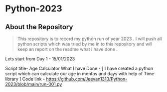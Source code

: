 # Python-2023

## About the Repository 
> This repository is to record my python run of year 2023 . I will push all python scripts which was tried by me in to this repository and will keep an report on the readme what i have done .

Lets start from Day 1 - 15/01/2023

Script title- Age Calculator 
What I have Done - [ I have created a python script which can calculate our age in months and days with help of Time library ]
Code link - https://github.com/Jeevan1310/Python-2023/blob/main/run-001.py